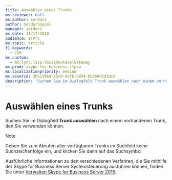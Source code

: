 ```yaml
---
title: Auswählen eines Trunks
ms.reviewer: null
ms.author: serdars
author: SerdarSoysal
manager: serdars
ms.date: 11/17/2018
audience: ITPro
ms.topic: article
f1.keywords:
  - CSH
ms.custom:
  - ms.lync.lscp.VoiceRouteSelGateway
ms.prod: skype-for-business-itpro
ms.localizationpriority: medium
ms.assetid: 3b513864-15c0-4afb-b934-bb050d5d2dcd
description: 'Suchen Sie im Dialogfeld Trunk auswählen nach einem vorhandenen Trunk, den Sie verwenden können.'
---
```


# <a name="select-trunk"></a>Auswählen eines Trunks
 
Suchen Sie im Dialogfeld **Trunk auswählen** nach einem vorhandenen Trunk, den Sie verwenden können.
  
> [!NOTE]
> Geben Sie zum Abrufen aller verfügbaren Trunks im Suchfeld keine Suchzeichenfolge ein, und klicken Sie dann auf das Suchsymbol. 
  
Ausführliche Informationen zu den verschiedenen Verfahren, die Sie mithilfe der Skype for Business Server Systemsteuerung ausführen können, finden Sie unter [Verwalten Skype for Business Server 2015](../../manage/manage.md).
  

